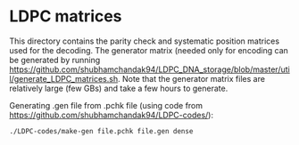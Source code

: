 # LDPC matrices

This directory contains the parity check and systematic position matrices used for the decoding. The generator matrix (needed only for encoding can be generated by running https://github.com/shubhamchandak94/LDPC_DNA_storage/blob/master/util/generate_LDPC_matrices.sh. Note that the generator matrix files are relatively large (few GBs) and take a few hours to generate. 

Generating .gen file from .pchk file (using code from https://github.com/shubhamchandak94/LDPC-codes/):
```
./LDPC-codes/make-gen file.pchk file.gen dense
```
